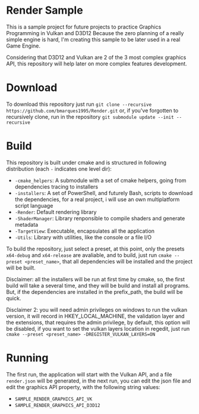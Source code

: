 # Render Sample

This is a sample project for future projects to practice Graphics Programming in Vulkan and D3D12
Because the zero planning of a really simple engine is hard, I'm creating this sample to be later
used in a real Game Engine.

Considering that D3D12 and Vulkan are 2 of the 3 most complex graphics API, this repository will
help later on more complex features development.

# Download

To download this repository just run `git clone --recursive https://github.com/bmarques1995/Render.git` or,
if you've forgotten to recursively clone, run in the repository `git submodule update --init --recursive`

# Build

This repository is built under cmake and is structured in following distribution (each `-` indicates
one level dir):

- `-cmake_helpers`: A submodule with a set of cmake helpers, going from dependencies tracing to installers
- `-installers`: A set of PowerShell, and futurely Bash, scripts to download the dependencies, for a real project, i will use an own multiplatform script language
- `-Render`: Default rendering library
- `-ShaderManager`: Library renponsible to compile shaders and generate metadata
- `-TargetView`: Executable, encapsulates all the application
- `-Utils`: Library with utilities, like the console or a file I/O

To build the repository, just select a preset, at this point, only the presets `x64-debug` and `x64-release`
are avaliable, and to build, just run `cmake --preset <preset_name>`, that all dependencies will be installed
and the project will be built.

Disclaimer: all the installers will be run at first time by cmake, so, the first build will take a several time,
and they will be build and install all programs. But, if the dependencies are installed in the prefix_path, the build
will be quick.

Disclaimer 2: you will need admin privileges on windows to run the vulkan version, it will record in HKEY_LOCAL_MACHINE,
the validation layer and the extensions, that requires the admin privilege, by default, this option will be disabled,
if you want to set the vulkan layers location in regedit, just run `cmake --preset <preset_name> -DREGISTER_VULKAN_LAYERS=ON`

# Running

The first run, the application will start with the Vulkan API, and a file `render.json` will be generated, in the next run,
you can edit the json file and edit the graphics API property, with the following string values:

- `SAMPLE_RENDER_GRAPHICS_API_VK`
- `SAMPLE_RENDER_GRAPHICS_API_D3D12`
